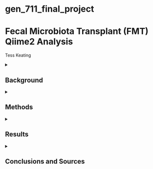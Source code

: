 # gen_711_final_project

# Fecal Microbiota Transplant (FMT) Qiime2 Analysis

Tess Keating

<details>

<summary>

## Background

</summary>

In a [human microbiome study](https://microbiomejournal.biomedcentral.com/articles/10.1186/s40168-016-0225-7) by Kang et al., children with autism and gastrointestinal disorders were treated with fecal microbiota transplants to reduce their symptoms. For eighteen weeks, their microbiomes and severity of their symptoms were monitored through fecal swab and stool samples. Using sequenced data from this study and a [Qiime2 tutorial](https://docs.qiime2.org/2024.2/tutorials/fmt/), a bioinformatic pathway analysis was performed. In this analysis, raw reads were denoised and merged, sequences were aligned and classified, phylogenies were created, and diversity metrics were assessed. These bioinformatic techniques were used to generate results in the form of representative figures and visualizations.

</details>

<details>

<summary>

## Methods

</summary>

My [full script](https://github.com/tesskeating/gen_711_final_project/blob/main/finalprojectscript.txt) contains all commands that I used for this project. It is organized into the same headers that I used below. Under each header below is a discription of each command. All commands were run on my laptop using vscode.

<details>

<summary>

### 1. Obtaining, Denoising, and Merging Data

</summary>

**Qiime Commands:**

[source for commands below](https://docs.qiime2.org/2024.2/tutorials/fmt/):

- *wget*: obtains initial data files (sample metadata and 10% subsample data)
- *demux summarize*: plots sequence quality to assess reads before denoising
###
- *dada2 denoise-single*: denoises sequences (removes errors and increases accuracy)
- *metadata tabulate*: tabulates denoised stats (amount of filtered, denoised, and non-chimeric read inputs)
- *feature-table tabulate-seqs*: gives sequence lengths
###
- *feature-table merge*: combines two feature tables
- *feature-table merge-seqs*: combines two groups of sequences
- *feature-table summarize*: tabulates and plots frequency stats
- *feature-table tabulate-seqs*: makes merged table with sequence lengths of each feature

</details>

<details>

<summary>

### 2. Aligning Sequences

</summary>

**Qiime Commands:**

[source for commands below](https://docs.qiime2.org/2022.2/tutorials/phylogeny/#sequence-alignment):

- *alignment mafft*: aligns sequences of feature table
- *alignment mask*: removes ambiguous positions from alignment

</details>

<details>

<summary>

### 3. Classifying Sequences

</summary>

**Qiime Commands:**

[source for classifier](https://zenodo.org/records/6395539#.ZGE7pHbMJhE)

[source for commands below](https://docs.qiime2.org/2024.2/tutorials/feature-classifier/):

- *wget*: obtains 16s rRNA human stool classifier from silva database (not included in repo because file was too big to push)
- *feature-classifier classify-sklearn*: assigns taxonomy to rep sequences
- *metadata tabulate*: tabulates taxa and confidence of each feature

</details>

<details>

<summary>

### 4. Making Phylogenetic Tree

</summary>

**Qiime Commands:**

[source for commands below](https://docs.qiime2.org/2024.2/tutorials/phylogeny/#fasttree):

- *phylogeny fasttree*: makes tree from aligned sequences
- *phylogeny midpoint-root*: roots tree

[source for getting empress](https://library.qiime2.org/plugins/empress/32/)

[source for commands below](https://github.com/biocore/empress#tutorial-using-empress-in-qiime-2):

- *empress tree-plot*: adds taxa to rooted tree
- *empress community-plot*: plots phylogenies and taxonomic community data

</details>

<details>

<summary>

### 5. Assessing Diversity Metrics

</summary>

**Qiime Commands:**

[source for command below](https://docs.qiime2.org/2024.2/tutorials/filtering/):

- *feature-table filter-samples*: filters samples to compare control and treatment groups

[source for command below](https://docs.qiime2.org/jupyterbooks/cancer-microbiome-intervention-tutorial/030-tutorial-downstream/040-even-sampling.html):

- *feature-table summarize*: makes filtered table to determine sequence depth

[source for command below](https://docs.qiime2.org/jupyterbooks/cancer-microbiome-intervention-tutorial/030-tutorial-downstream/050-core-metrics.html):

- *diversity core-metrics-phylogenetic*: makes and plots alpha and beta diversity metrics using sequence depth

[source for command below](https://docs.qiime2.org/jupyterbooks/cancer-microbiome-intervention-tutorial/030-tutorial-downstream/040-even-sampling.html):

- *diversity alpha-rarefaction*: verifies sequence depth and plots depth vs diversity

[source for commands below](https://docs.qiime2.org/jupyterbooks/cancer-microbiome-intervention-tutorial/030-tutorial-downstream/060-alpha-diversity.html):

- *diversity alpha-group-significance*: plots alpha diversity vs observed features
- *longitudinal linear-mixed-effects*: makes alpha diversity linear plot with weekly treatment vs diversity

[source for commands below](https://docs.qiime2.org/jupyterbooks/cancer-microbiome-intervention-tutorial/030-tutorial-downstream/070-beta-diversity.html):

- *diversity umap*: reduces dimensions of beta diversity metrics using unweighted and weighted unifrac matrices
- *metadata tabulate*: tabulates unifrac matrices using diversity values (Faith's phylogenetic diversity, evenness, and Shannon diversity)
- *taxa barplot*: makes taxonomy barplot
- *emperor plot*: plots umap and pcoa data from beta diversity unifrac matrices

[source for commands below](https://docs.qiime2.org/jupyterbooks/cancer-microbiome-intervention-tutorial/030-tutorial-downstream/080-longitudinal.html):

- *taxa collapse*: adds taxa to feature table
- *feature-table filter-features-conditionally*: filters abundance of genera in feature table
- *feature-table relative-frequency*: converts counts in filtered feature table to relative frequencies
- *longitudinal volatility*: makes longitudinal volatility plot using metadata, diversity metrics, and taxa and relative frequencies from table
- *longitudinal feature-volatility*: makes volatility control plot to identify features that change over time

</details>

<details>

<summary>

### Other Notes

</summary>

- *git clone*: clones github repo into new directory
- *git add*: adds all directories and files in project directory
- *git commit*: saves changes to local repo
- *git push*: uploads content in local repo to github repo
###
I downloaded any qzv files that I wanted to view to my desktop and [uploaded to Qiime](https://view.qiime2.org/).

</details>

</details>

<details>

<summary>

## Results

</summary>

Below are examples of visualizations that can be generated using the methods in the previous section.

<details>

<summary>

### Sequence Quality and Features Visualizations

</summary>

![image](https://github.com/tesskeating/gen_711_final_project/assets/157992900/7c1d8399-e463-4395-a55e-dcf27d783cb6)

This histogram shows the sequence quality of each forward read input. It helps determine the minimum sequence quality prior to denoising, which filters the sequences and removes reads that have too much noise. In this case, the minimum demultiplexed sequence count is 1208.

command used: *demux summarize* from Obtaining, Denoising, and Merging Data

<br/>

<br/>

![image](https://github.com/tesskeating/gen_711_final_project/assets/157992900/46ef71eb-d93e-41a8-9af3-81d8b7dc5eb0)

This is part of a merged table with each feature's sequence and sequence length. It shows the first five feature sequences, the total being 799. The important thing to pay attention to here is the length of each sequence, as they should all be the same length for alignment and, later, taxonomic assignment. Aligning sequences of the same length is not only easier, but is more effective in identifying sequence similarities for constructing phylogenetic trees. If I scroll down this table, I can see that all 799 sequences are 137 basepairs long, which means that they are ready to be aligned.

command used: *feature-table tabulate seqs* from Obtaining, Denoising, and Merging Data

</details>

<details>

<summary>

### Taxa Visualization

</summary>

![image](https://github.com/tesskeating/gen_711_final_project/assets/157992900/559a0bfb-61b7-47ba-ba93-f95ee16d128b)

This is the first five rows of a table containing the taxa and confidence of each feature. These taxonomic assignments resulted from aligning the sequences and incorporating a 16s rRNA classifier. This table is helpful for comparing the corresponding taxa of each feature, and this data will be used to create a phylogenetic tree.

command used: *metadata tabulate* from Classifying Sequences

</details>

<details>

<summary>

### Phylogenetic Tree Visualization

</summary>

![image](https://github.com/tesskeating/gen_711_final_project/assets/157992900/407e5cf6-182c-439d-996a-376e0ee7274d)

This phylogenetic tree shows the relationships between taxa and was generated using a silva 16s rRNA classifier. The branches in the center of this circular plot are color coded by taxonomic class, and the outer layer is colored by treatment group. The control is in red, the treatment is in orange, and the donor is in blue. A phylogeny like this gives insight into the commonalities of different taxa and how they have evolved.

command used: *empress community-plot* from Making Phylogenetic Tree

</details>

<details>

<summary>

### Alpha Rarefaction and Diversity Visualizations

</summary>

![image](https://github.com/tesskeating/gen_711_final_project/assets/157992900/90cf1758-3448-4001-8474-8816eb104f78)

This is an alpha rarefaction plot that shows how sequence depth affects Faith's phylogenetic diversity, which is one of the diversity metrics that was used for this analysis. The control is in dark blue and the treatment is in light blue. A sequence depth of 876 was chosen after filtering the samples and viewing the minimum frequency. This graph is used to make sure that this depth is high enough to hold most of the diversity in the samples. This means that the diversity metric should stabilize lower than the chosen depth of coverage. In this case, Faith's pd stabilizes around 500, indicating that the majority of diversity was contained and there is still room to further analyze the diversity metrics.

command used: *diversity alpha-rarefaction* from Assessing Diversity Metrics

<br/>

<br/>

![image](https://github.com/tesskeating/gen_711_final_project/assets/157992900/f86a4179-2de3-4dc1-8509-118f4c061a19)

This boxplot shows the treatment group vs observed features, which is the alpha diversity metric. This plot shows species abundance and diversity.

command used: *diversity alpha-group-significance* from Assessing Diversity Metrics

<br/>

<br/>

![image](https://github.com/tesskeating/gen_711_final_project/assets/157992900/ee3f1b37-bdff-4e14-a3d4-1b401ac17f7d)

This regression scatter plot shows how the number of weeks and treatment group affect the observed features metric. Looking at the graph, there is a slight positive correlation between weekly treatment and observed features. This means that the treatment group will have more diversity as time progresses.

command used: *longitudinal linear-mixed-effects* from Assessing Diversity Metrics

</details>

<details>

<summary>

### Beta Diversity Visualization

</summary>

![image](https://github.com/tesskeating/gen_711_final_project/assets/157992900/f6047523-246c-4692-bb2e-da3b28e3cd20)

This umap plot shows the unweighted beta diversity unifrac matrices. Each color represents a subject and each shape represents a sample method. The spheres represent stools and the diamonds represent swabs. The subjects are grouped near their own sample types. This plot is useful for visualizing beta diversity unifrac data and examining differences between samples.

command used: *emeror plot* from Assessing Diversity Metrics

</details>

<details>

<summary>

### Volatility Control Visualization

</summary>

![image](https://github.com/tesskeating/gen_711_final_project/assets/157992900/eeb8d827-eb26-49ee-923f-60e7e2047d68)

This is a volatility control plot that shows features that are associated with changes over time. In this case, the metric is families of bacteria, and the orange line is control and the blue line is treatment. Looking at the graph, the groups of bacteria within each sample changed over the 18 week period and in different ways. For example, the organisms from the control group peaked at 8 weeks, and the treated organisms peaked at 18 weeks. Comparisons like these can be made at the taxonomic and genus levels as well if matched using the same method.

command used: *longitudinal feature-volatility* from Assessing Diversity Metrics

</details>

</details>

<details>

<summary>

## Conclusions and Sources

</summary>

The main issues that I ran into while working on this project had to do with getting the empress command and pushing from my local repo to my github repo. I spent a while trying to figure out how to install empress on my laptop so that I could use it on vscode when qiime was activated. It only worked when I used the empress conda environment that Kaleb made. I also forgot to initially connect my github repo to my local one in vscode, so I was unable to run *git remote add origin*. It took a lot of trial and error, but I ended up having to clone my github repo into a new directory in vscode, transfer the files from my original project directory to the new one, and then push to github.

<br/>

All sources that I used for this project are listed below.

Kang, DW., Adams, J.B., Gregory, A.C. et al. Microbiota Transfer Therapy alters gut ecosystem and improves gastrointestinal and autism symptoms: an open-label study. Microbiome 5, 10 (2017). https://doi.org/10.1186/s40168-016-0225-7

https://docs.qiime2.org/2024.2/tutorials/fmt/

https://docs.qiime2.org/2022.2/tutorials/phylogeny/#sequence-alignment

https://zenodo.org/records/6395539#.ZGE7pHbMJhE

https://docs.qiime2.org/2024.2/tutorials/feature-classifier/

https://docs.qiime2.org/2024.2/tutorials/phylogeny/#fasttree

https://library.qiime2.org/plugins/empress/32/

https://github.com/biocore/empress#tutorial-using-empress-in-qiime-2

https://docs.qiime2.org/2024.2/tutorials/filtering/

https://docs.qiime2.org/jupyterbooks/cancer-microbiome-intervention-tutorial/030-tutorial-downstream/040-even-sampling.html

https://docs.qiime2.org/jupyterbooks/cancer-microbiome-intervention-tutorial/030-tutorial-downstream/050-core-metrics.html

https://docs.qiime2.org/jupyterbooks/cancer-microbiome-intervention-tutorial/030-tutorial-downstream/060-alpha-diversity.html

https://docs.qiime2.org/jupyterbooks/cancer-microbiome-intervention-tutorial/030-tutorial-downstream/070-beta-diversity.html

https://docs.qiime2.org/jupyterbooks/cancer-microbiome-intervention-tutorial/030-tutorial-downstream/080-longitudinal.html

